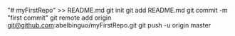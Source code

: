 "# myFirstRepo" >> README.md
git init
git add README.md
git commit -m "first commit"
git remote add origin git@github.com:abelbinguo/myFirstRepo.git
git push -u origin master
